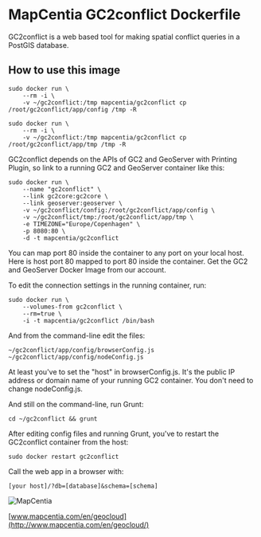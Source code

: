 # MapCentia GC2conflict Dockerfile

GC2conflict is a web based tool for making spatial conflict queries in a PostGIS database. 

## How to use this image

    sudo docker run \
        --rm -i \
        -v ~/gc2conflict:/tmp mapcentia/gc2conflict cp /root/gc2conflict/app/config /tmp -R
        
    sudo docker run \
        --rm -i \
        -v ~/gc2conflict:/tmp mapcentia/gc2conflict cp /root/gc2conflict/app/tmp /tmp -R

GC2conflict depends on the APIs of GC2 and GeoServer with Printing Plugin, so link to a running GC2 and GeoServer container like this:

    sudo docker run \
        --name "gc2conflict" \
        --link gc2core:gc2core \
        --link geoserver:geoserver \
        -v ~/gc2conflict/config:/root/gc2conflict/app/config \
        -v ~/gc2conflict/tmp:/root/gc2conflict/app/tmp \
        -e TIMEZONE="Europe/Copenhagen" \
        -p 8080:80 \
        -d -t mapcentia/gc2conflict

You can map port 80 inside the container to any port on your local host. Here is host port 80 mapped to port 80 inside the container. Get the GC2 and GeoServer Docker Image from our account.


To edit the connection settings in the running container, run:

    sudo docker run \
        --volumes-from gc2conflict \
        --rm=true \
        -i -t mapcentia/gc2conflict /bin/bash
    
And from the command-line edit the files:

    ~/gc2conflict/app/config/browserConfig.js
    ~/gc2conflict/app/config/nodeConfig.js

At least you've to set the "host" in browserConfig.js. It's the public IP address or domain name of your running GC2 container. You don't need to change nodeConfig.js. 

And still on the command-line, run Grunt:

    cd ~/gc2conflict && grunt
    
After editing config files and running Grunt, you've to restart the GC2conflict container from the host:

    sudo docker restart gc2conflict

Call the web app in a browser with:

    [your host]/?db=[database]&schema=[schema]

![MapCentia](https://geocloud.mapcentia.com/assets/images/MapCentia_geocloud_200.png)

[www.mapcentia.com/en/geocloud](http://www.mapcentia.com/en/geocloud/)